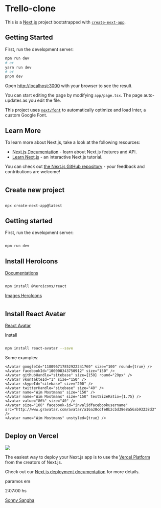 # Trello-clone

This is a [Next.js](https://nextjs.org/) project bootstrapped with [`create-next-app`](https://github.com/vercel/next.js/tree/canary/packages/create-next-app).

## Getting Started

First, run the development server:

```bash
npm run dev
# or
yarn run dev
# or
pnpm dev
```

Open [http://localhost:3000](http://localhost:3000) with your browser to see the result.

You can start editing the page by modifying `app/page.tsx`. The page auto-updates as you edit the file.

This project uses [`next/font`](https://nextjs.org/docs/basic-features/font-optimization) to automatically optimize and load Inter, a custom Google Font.

## Learn More

To learn more about Next.js, take a look at the following resources:

- [Next.js Documentation](https://nextjs.org/docs) - learn about Next.js features and API.
- [Learn Next.js](https://nextjs.org/learn) - an interactive Next.js tutorial.

You can check out [the Next.js GitHub repository](https://github.com/vercel/next.js/) - your feedback and contributions are welcome!

#

## Create new project

```bash

npx create-next-app@latest

```

## Getting started

First, run the development server:

```bash

npm run dev

```

## Install HeroIcons

[Documentations](https://github.com/tailwindlabs/heroicons)

```bash

npm install @heroicons/react

```

[Images HeroIcons](https://heroicons.com/)

#

## Install React Avatar

[React Avatar](https://www.npmjs.com/package/react-avatar)

Install

```bash

npm install react-avatar --save

```

Some examples:

```examples
<Avatar googleId="118096717852922241760" size="100" round={true} />
<Avatar facebookId="100008343750912" size="150" />
<Avatar githubHandle="sitebase" size={150} round="20px" />
<Avatar vkontakteId="1" size="150" />
<Avatar skypeId="sitebase" size="200" />
<Avatar twitterHandle="sitebase" size="40" />
<Avatar name="Wim Mostmans" size="150" />
<Avatar name="Wim Mostmans" size="150" textSizeRatio={1.75} />
<Avatar value="86%" size="40" />
<Avatar size="100" facebook-id="invalidfacebookusername" src="http://www.gravatar.com/avatar/a16a38cdfe8b2cbd38e8a56ab93238d3" />
<Avatar name="Wim Mostmans" unstyled={true} />

```


#

## Deploy on Vercel

<img src="https://img.shields.io/badge/Vercel-000000?style=for-the-badge&logo=vercel&logoColor=white" />  

The easiest way to deploy your Next.js app is to use the [Vercel Platform](https://vercel.com/new?utm_medium=default-template&filter=next.js&utm_source=create-next-app&utm_campaign=create-next-app-readme) from the creators of Next.js.

Check out our [Next.js deployment documentation](https://nextjs.org/docs/deployment) for more details.





paramos em

2:07:00 hs

[Sonny Sangha](https://www.youtube.com/watch?v=7DVdVGm7Ht8)